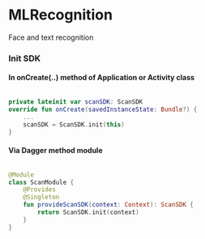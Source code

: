 # MLRecognition
Face and text recognition
 

### Init SDK 
#### In onCreate(..) method of Application or Activity class
```kotlin

private lateinit var scanSDK: ScanSDK
override fun onCreate(savedInstanceState: Bundle?) {
    ...
    scanSDK = ScanSDK.init(this)
}
```
#### Via Dagger method module
```kotlin

@Module
class ScanModule {
    @Provides
    @Singleton
    fun provideScanSDK(context: Context): ScanSDK {
        return ScanSDK.init(context)
    }
}
```
